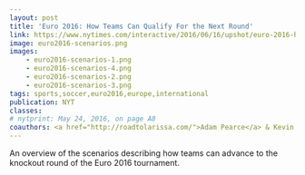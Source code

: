 ```yaml
---
layout: post
title: 'Euro 2016: How Teams Can Qualify For the Next Round'
link: https://www.nytimes.com/interactive/2016/06/16/upshot/euro-2016-how-teams-can-advance-to-the-next-round.html
image: euro2016-scenarios.png
images:
    - euro2016-scenarios-1.png
    - euro2016-scenarios-4.png
    - euro2016-scenarios-2.png
    - euro2016-scenarios-3.png
tags: sports,soccer,euro2016,europe,international
publication: NYT
classes:
# nytprint: May 24, 2016, on page A8
coauthors: <a href="http://roadtolarissa.com/">Adam Pearce</a> & Kevin Quealy
---
```


An overview of the scenarios describing how teams can advance to the knockout round of the Euro 2016 tournament.
